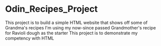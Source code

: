 # Odin_Recipes_Project
This project is to build a simple HTML website that shows off some of Grandma's recipes
I'm using my now-since passed Grandmother's recipe for Ravioli dough as the starter
This project is to demonstrate my competency with HTML

